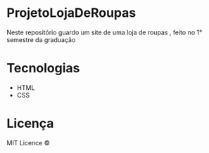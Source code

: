 # ProjetoLojaDeRoupas
Neste repositório guardo um site de uma loja de roupas , feito no 1° semestre da graduação


# Tecnologias

* HTML
* CSS

# Licença 

MIT Licence ©


